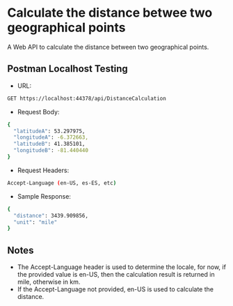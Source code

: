 # Calculate the distance betwee two geographical points
A Web API to calculate the distance between two geographical points.

## Postman Localhost Testing
- URL:
```sh
GET https://localhost:44378/api/DistanceCalculation
```

- Request Body:
```sh
{
  "latitudeA": 53.297975,
  "longitudeA": -6.372663,
  "latitudeB": 41.385101,
  "longitudeB": -81.440440
}
```

- Request Headers:
```sh
Accept-Language (en-US, es-ES, etc)
```

- Sample Response:
```sh
{
  "distance": 3439.909856,
  "unit": "mile"
}
```

## Notes
- The Accept-Language header is used to determine the locale, for now, if the provided value is en-US, then the calculation result is returned in mile, otherwise in km.
- If the Accept-Language not provided, en-US is used to calculate the distance.
